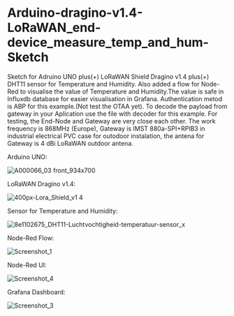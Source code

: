 # Arduino-dragino-v1.4-LoRaWAN_end-device_measure_temp_and_hum-Sketch
Sketch for Adruino UNO plus(+) LoRaWAN Shield Dragino v1.4 plus(+) DHT11 sensor for Temperature and Humidity. Also added a flow for Node-Red to visualise the value of Temperature and Humidity.The value is safe in Influxdb database for easier visualisation in Grafana. Authentication metod is ABP for this example.(Not test the OTAA yet). To decode the payload from gateway in your Aplication use the file with decoder for this example. For testing, the End-Node and Gateway are very close each other. The work frequency is 868MHz (Europe), Gateway is IMST 880a-SPI+RPIB3 in industrial electrical PVC case for outodoor instalation, the antena for Gateway is 4 dBi LoRaWAN outdoor antena.

Arduino UNO:

![A000066_03 front_934x700](https://user-images.githubusercontent.com/36404591/145829992-924c07de-f9c4-498b-87e1-85c112b58992.jpg)

LoRaWAN Dragino v1.4:

![400px-Lora_Shield_v1 4](https://user-images.githubusercontent.com/36404591/145830061-94a19074-b462-4fa7-9a11-c6894cc92119.jpg)

Sensor for Temperature and Humidity:

![8e1102675_DHT11-Luchtvochtigheid-temperatuur-sensor_x](https://user-images.githubusercontent.com/36404591/145830152-7a775928-618c-4b1e-9eeb-31500aeed4b7.png)


Node-Red Flow:

![Screenshot_1](https://user-images.githubusercontent.com/36404591/145826200-595fe195-9f06-4ad9-abb4-a776e8710db8.png)

Node-Red UI:

![Screenshot_4](https://user-images.githubusercontent.com/36404591/145829667-c0cc2d91-0a7f-4393-a038-cee024d64d20.png)


Grafana Dashboard:

![Screenshot_3](https://user-images.githubusercontent.com/36404591/145827694-af463c61-f4cd-4cf9-967d-39d4e7fe3153.png)

